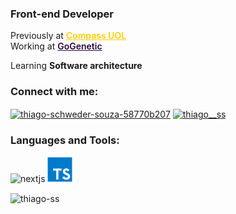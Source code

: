 <h3>Front-end Developer</h3>

<span>Previously at <a href="https://compass.uol/en/home" style="color: #FFCE00; font-weight: 600;">Compass UOL</a></span>
<br/>
<span>Working at <a href="https://gogenetic.com.br/" style="color: #2A073D; font-weight: 600;">GoGenetic</a></span>

Learning **Software architecture**

<h3 align="left">Connect with me:</h3>
<p align="left">
<a href="https://linkedin.com/in/thiago-schweder-souza-58770b207" target="blank"><img align="center" src="https://raw.githubusercontent.com/rahuldkjain/github-profile-readme-generator/master/src/images/icons/Social/linked-in-alt.svg" alt="thiago-schweder-souza-58770b207" height="30" width="40" /></a>
<a href="https://instagram.com/thiago__ss" target="blank"><img align="center" src="https://raw.githubusercontent.com/rahuldkjain/github-profile-readme-generator/master/src/images/icons/Social/instagram.svg" alt="thiago__ss" height="30" width="40" /></a>
</p>

<h3 align="left">Languages and Tools:</h3>
<p align="left"<a href="https://nextjs.org/" target="_blank" rel="noreferrer"> <img src="https://cdn.worldvectorlogo.com/logos/nextjs-2.svg" alt="nextjs" width="40" height="40"/> </a><a href="https://www.typescriptlang.org/" target="_blank" rel="noreferrer"> <img src="https://raw.githubusercontent.com/devicons/devicon/master/icons/typescript/typescript-original.svg" alt="typescript" width="40" height="40"/> </a> </p>

<p><img align="center" src="https://github-readme-stats.vercel.app/api/top-langs?username=thiago-ss&show_icons=true&theme=gruvbox&locale=en&layout=compact" alt="thiago-ss" /></p>
